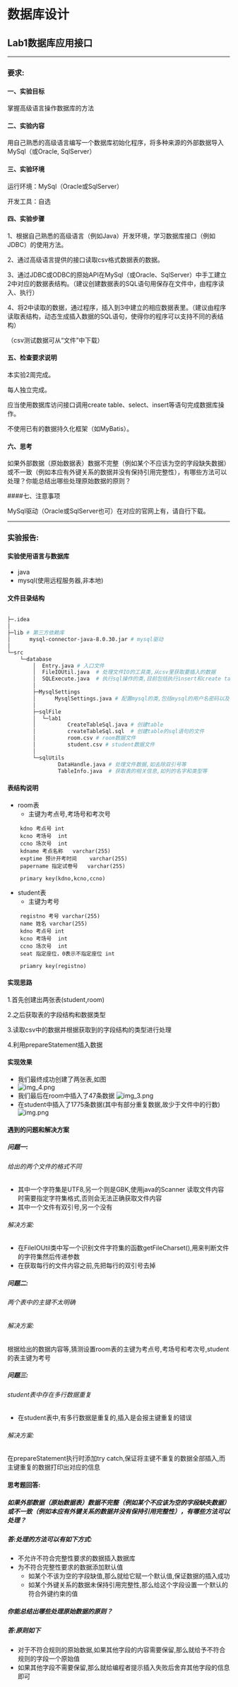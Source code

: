# 数据库设计
## Lab1数据库应用接口

---
### 要求:
#### 一、实验目标

掌握高级语言操作数据库的方法



#### 二、实验内容

用自己熟悉的高级语言编写一个数据库初始化程序，将多种来源的外部数据导入MySql（或Oracle, SqlServer）

#### 三、实验环境

运行环境：MySql（Oracle或SqlServer）

开发工具：自选

#### 四、实验步骤

1、根据自己熟悉的高级语言（例如Java）开发环境，学习数据库接口（例如JDBC）的使用方法。

2、通过高级语言提供的接口读取csv格式数据表的数据。

3、通过JDBC或ODBC的原始API在MySql（或Oracle、SqlServer）中手工建立2中对应的数据表结构。（建议创建数据表的SQL语句用保存在文件中，由程序读入、执行）

4、将2中读取的数据，通过程序，插入到3中建立的相应数据表里。（建议由程序读取表结构，动态生成插入数据的SQL语句，使得你的程序可以支持不同的表结构）

（csv测试数据可从“文件”中下载）

#### 五、检查要求说明

本实验2周完成。

每人独立完成。

应当使用数据库访问接口调用create table、select、insert等语句完成数据库操作。

不使用已有的数据持久化框架（如MyBatis）。

#### 六、思考

如果外部数据（原始数据表）数据不完整（例如某个不应该为空的字段缺失数据）或不一致（例如本应有外键关系的数据并没有保持引用完整性），有哪些方法可以处理？你能总结出哪些处理原始数据的原则？

####七、注意事项

MySql驱动（Oracle或SqlServer也可）在对应的官网上有，请自行下载。

---
### 实验报告:

#### 实验使用语言与数据库

- java
- mysql(使用远程服务器,非本地)

#### 文件目录结构
```bash

├─.idea
│
├─lib # 第三方依赖库
│      mysql-connector-java-8.0.30.jar # mysql驱动
│
└─src
    └─database
        │  Entry.java # 入口文件
        │  FileIOUtil.java  # 处理文件IO的工具类,从csv里获取要插入的数据
        │  SQLExecute.java  # 执行sql操作的类,目前包括执行insert和create table
        │
        ├─MysqlSettings
        │      MysqlSettings.java # 配置mysql的类,包括mysql的用户名密码以及获取连接等
        │
        ├─sqlFile
        │  └─lab1
        │          CreateTableSql.java # 创建table
        │          createTableSql.sql  # 创建table的sql语句的文件
        │          room.csv # room数据文件
        │          student.csv # student数据文件
        │
        └─sqlUtils
                DataHandle.java # 处理文件数据,如去除双引号等
                TableInfo.java  # 获取表的相关信息,如列的名字和类型等

```
#### 表结构说明
- room表
  - 主键为考点号,考场号和考次号
```room
    kdno 考点号 int
    kcno 考场号  int
    ccno 场次号  int
    kdname 考点名称   varchar(255)
    exptime 预计开考时间    varchar(255)
    papername 指定试卷号   varchar(255)
    
    primary key(kdno,kcno,ccno)
```

- student表
    - 主键为考号
```student
    registno 考号 varchar(255)
    name 姓名 varchar(255)
    kdno 考点号 int
    kcno 考场号  int
    ccno 场次号  int
    seat 指定座位，0表示不指定座位 int
    
    priamry key(registno)
```
#### 实现思路

1.首先创建出两张表(student,room)

2.之后获取表的字段结构和数据类型

3.读取csv中的数据并根据获取到的字段结构的类型进行处理

4.利用prepareStatement插入数据

#### 实现效果

- 我们最终成功创建了两张表,如图
- ![img_4.png](https://github.com/FuShengDuoBuYu/Database_Design/raw/lab1/readme_image/img_4.png)
- 我们最后在room中插入了47条数据
![img_3.png](https://github.com/FuShengDuoBuYu/Database_Design/raw/lab1/readme_image/img_3.png)
- 在student中插入了1775条数据(其中有部分重复数据,故少于文件中的行数)
![img.png](https://github.com/FuShengDuoBuYu/Database_Design/raw/lab1/readme_image/img.png)

#### 遇到的问题和解决方案

##### 问题一:
###### 给出的两个文件的格式不同
- 其中一个字符集是UTF8,另一个则是GBK,使用java的Scanner
读取文件内容时需要指定字符集格式,否则会无法正确获取文件内容
- 其中一个文件有双引号,另一个没有

###### 解决方案:
- 在FileIOUtil类中写一个识别文件字符集的函数getFileCharset(),用来判断文件的字符集然后传递参数
- 在获取每行的文件内容之前,先把每行的双引号去掉

##### 问题二:
###### 两个表中的主键不太明确
###### 解决方案:
根据给出的数据内容等,猜测设置room表的主键为考点号,考场号和考次号,student的表主键为考号

##### 问题三:
###### student表中存在多行数据重复
- 在student表中,有多行数据是重复的,插入是会报主键重复的错误
###### 解决方案:
在prepareStatement执行时添加try catch,保证将主键不重复的数据全部插入,而主键重复的数据打印出对应的信息

#### 思考题回答:

##### 如果外部数据（原始数据表）数据不完整（例如某个不应该为空的字段缺失数据）或不一致（例如本应有外键关系的数据并没有保持引用完整性），有哪些方法可以处理？

##### 答:处理的方法可以有如下方式:

- 不允许不符合完整性要求的数据插入数据库
- 为不符合完整性要求的数据添加默认值
  - 如某个不该为空的字段缺值,那么就给它赋一个默认值,保证数据的插入成功
  - 如某个外键关系的数据未保持引用完整性,那么给这个字段设置一个默认的符合外键约束的值

##### 你能总结出哪些处理原始数据的原则？

##### 答:原则如下

- 对于不符合规则的原始数据,如果其他字段的内容需要保留,那么就给予不符合规则的字段一个原始值
- 如果其他字段不需要保留,那么就给编程者提示插入失败后舍弃其他字段的信息即可
